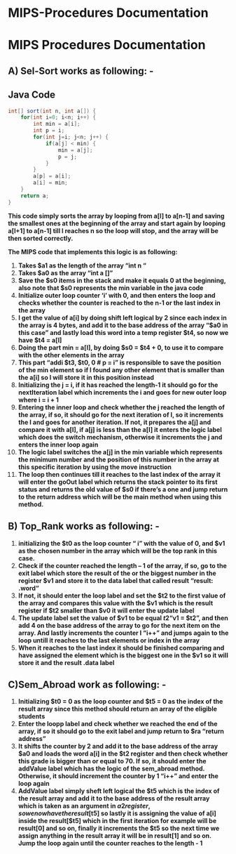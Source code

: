 # MIPS-Procedures Documentation

# **MIPS Procedures Documentation**

## **A) Sel-Sort works as following: -**

## **Java Code**

```java
int[] sort(int n, int a[]) {
	for(int i=0; i<n; i++) {
		int min = a[i];
		int p = i;
		for(int j=i; j<n; j++) {
			if(a[j] < min) {
				min = a[j];
				p = j;
			}
		}
		a[p] = a[i];
		a[i] = min;
	}
	return a;
}
```

**This code simply sorts the array by looping from a[I] to a[n-1] and saving the smallest ones at the
beginning of the array and start again by looping a[I+1] to a[n-1] till I reaches n so the loop will stop, and the array will be then sorted correctly.**

**The MIPS code that implements this logic is as following:**

1. **Takes $a1 as the length of the array “int n “**
2. **Takes $a0 as the array “int a []”**
3. **Save the $s0 items in the stack and make it equals 0 at the beginning, also note that $s0
represents the min variable in the java code**
4. **Initialize outer loop counter ‘i’ with 0, and then enters the loop and checks whether the counter is reached to the n-1 or the last index in the array**
5. **I get the value of a[i] by doing shift left logical by 2 since each index in the array is 4 bytes, and add it to the base address of the array “$a0 in this case” and lastly load this word into a temp register $t4, so now we have $t4 = a[I]**
6. **Doing the part min = a[I], by doing $s0 = $t4 + 0, to use it to compare with the other elements in the array**
7. **This part “addi $t3, $t0, 0 # p = i” is responsible to save the position of the min element so if I found any other element that is smaller than the a[i] so I will store it in this position instead**
8. **Initializing the j = i, if it has reached the length-1 it should go for the nextIteration label which increments the i and goes for new outer loop where i = i + 1**
9. **Entering the inner loop and check whether the j reached the length of the array, if so, it should go for the next iteration of I, so it increments the I and goes for another iteration. If not, it prepares the a[j] and compare it with a[I], if a[j] is less than the a[I] it enters the logic label which does the switch mechanism, otherwise it increments the j and enters the inner loop again**
10. **The logic label switches the a[j] in the min variable which represents the minimum number and the position of this number in the array at this specific iteration by using the move instruction**
11. **The loop then continues till it reaches to the last index of the array it will enter the goOut label which returns the stack pointer to its first status and returns the old value of $s0 if there’s a one and jump return to the return address which will be the main method when using this method.**

## **B) Top_Rank works as following: -**

1. **initializing the $t0 as the loop counter “ i” with the value of 0, and $v1 as the chosen number in the array which will be the top rank in this case.**
2. **Check if the counter reached the length – 1 of the array, if so, go to the exit label which store
the result of the or the biggest number in the register $v1 and store it to the data label that
called result “result: .word“**
3. **If not, it should enter the loop label and set the $t2 to the first value of the array and compares this value with the $v1 which is the result register if $t2 smaller than $v0 it will enter the update label**
4. **The update label set the value of $v1 to be equal $t2 “$v1 = $t2”, and then add 4 on the base
address of the array to go for the next item on the array. And lastly increments the counter I
“i++” and jumps again to the loop untill it reaches to the last elements or index in the array**
5. **When it reaches to the last index it should be finished comparing and have assigned the element which is the biggest one in the $v1 so it will store it and the result .data label**

## **C)Sem_Abroad work as following: -**

1. **Initializing $t0 = 0 as the loop counter and $t5 = 0 as the index of the result array since this
method should return an array of the eligible students**
2. **Enter the loopp label and check whether we reached the end of the array, if so it should go to the exit label and jump return to $ra “return address”**
3. **It shifts the counter by 2 and add it to the base address of the array $a0 and loads the word a[i] in the $t2 register and then check whether this grade is bigger than or equal to 70. If so, it should enter the addValue label which has the logic of the sem_abroad method. Otherwise, it should increment the counter by 1 “i++” and enter the loop again**
4. **AddValue label simply sheft left logical the $t5 which is the index of the result array and add it to the base address of the result array which is taken as an argument in $a2 register, so we now have the result[$t5] so lastly it is assigning the value of a[i] inside the result[$t5] which in the first iteration for example will be result[0] and so on, finally it increments the $t5 so the next time we assign anything in the result array it will be in result[1] and so on. Jump the loop again until the counter reaches to the length - 1**
